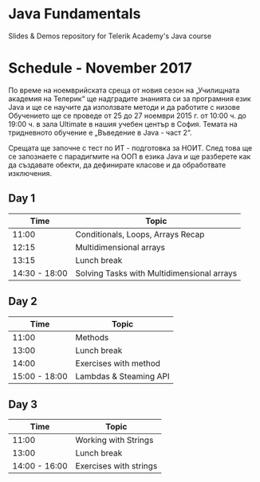 # Java Fundamentals


Slides & Demos repository for Telerik Academy's Java course

# Schedule - November 2017

По време на ноемврийската среща от новия сезон на „Училищната академия на Телерик“ ще надградите знанията си за програмния език Java и ще се научите да използвате методи и да работите с низове  Обучението ще се проведе от 25 до 27 ноември 2015 г. от 10:00 ч. до 19:00 ч. в зала Ultimate в нашия учебен център в София. Темата на тридневното обучение е „Въведение в Java - част 2“.

Срещата ще започне с тест по ИТ - подготовка за НОИТ. След това ще се запознаете с парадигмите на ООП в езика Java и ще разберете как да създавате обекти,  да дефинирате класове и да обработвате изключения.

## Day 1

| Time  | Topic                             |
| ----- | --------------------------------- |
| 11:00 | Conditionals, Loops, Arrays Recap |
| 12:15 | Multidimensional arrays           |
| 13:15 | Lunch break                       |
| 14:30 - 18:00 | Solving Tasks with Multidimensional arrays |

## Day 2
| Time  | Topic                             |
| ----- | --------------------------------- |
| 11:00 | Methods                           |
| 13:00 | Lunch break                       |
| 14:00 | Exercises with method             |
| 15:00 - 18:00 | Lambdas & Steaming API            |

## Day 3
| Time  | Topic                             |
| ----- | --------------------------------- |
| 11:00 | Working with Strings              |
| 13:00 | Lunch break                       |
| 14:00 - 16:00 | Exercises with strings             |
